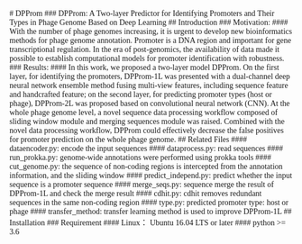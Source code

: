 <font face="宋体">
# DPProm
### DPProm: A Two-layer Predictor for Identifying Promoters and Their Types in Phage Genome Based on Deep Learning
## Introduction
### Motivation:
#### With the number of phage genomes increasing, it is urgent to develop new bioinformatics methods for phage genome annotation. Promoter is a DNA region and important for gene transcriptional regulation. In the era of post-genomics, the availability of data made it possible to establish computational models for promoter identification with robustness.
### Results:
#### In this work, we proposed a two-layer model DPProm. On the first layer, for identifying the promoters, DPProm-1L was presented with a dual-channel deep neural network ensemble method fusing multi-view features, including sequence feature and handcrafted feature; on the second layer, for predicting promoter types (host or phage), DPProm-2L was proposed based on convolutional neural network (CNN). At the whole phage genome level, a novel sequence data processing workflow composed of sliding window module and merging sequences module was raised. Combined with the novel data processing workflow, DPProm could effectively decrease the false positives for promoter prediction on the whole phage genome.
## Related Files
#### dataencoder.py: encode the input sequences
#### dataprocess.py: read sequences
#### run_prokka.py: genome-wide annotations were performed using prokka tools
#### cut_genome.py: the sequence of non-coding regions is intercepted from the annotation information, and the sliding window
#### predict_independ.py: predict whether the input sequence is a promoter sequence
#### merge_seqs.py: sequence merge the result of DPProm-1L and check the merge result
#### cdhit.py: cdhit removes redundant sequences in the same non-coding region
#### type.py: predicted promoter type: host or phage
#### transfer_method:  transfer learning method is used to improve DPProm-1L
## Installation
### Requirement
#### Linux： Ubuntu 16.04 LTS or later
#### python >= 3.6
</font>
